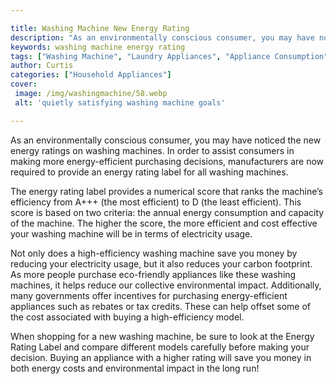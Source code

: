 ```yaml
---

title: Washing Machine New Energy Rating
description: "As an environmentally conscious consumer, you may have noticed the new energy ratings on washing machines. In order to assist cons...swipe up to find out"
keywords: washing machine energy rating
tags: ["Washing Machine", "Laundry Appliances", "Appliance Consumption", "Clean Appliance", "Appliance Reviews"]
author: Curtis
categories: ["Household Appliances"]
cover: 
 image: /img/washingmachine/58.webp
 alt: 'quietly satisfying washing machine goals'

---
```


As an environmentally conscious consumer, you may have noticed the new energy ratings on washing machines. In order to assist consumers in making more energy-efficient purchasing decisions, manufacturers are now required to provide an energy rating label for all washing machines.

The energy rating label provides a numerical score that ranks the machine’s efficiency from A+++ (the most efficient) to D (the least efficient). This score is based on two criteria: the annual energy consumption and capacity of the machine. The higher the score, the more efficient and cost effective your washing machine will be in terms of electricity usage.

Not only does a high-efficiency washing machine save you money by reducing your electricity usage, but it also reduces your carbon footprint. As more people purchase eco-friendly appliances like these washing machines, it helps reduce our collective environmental impact. Additionally, many governments offer incentives for purchasing energy-efficient appliances such as rebates or tax credits. These can help offset some of the cost associated with buying a high-efficiency model.

When shopping for a new washing machine, be sure to look at the Energy Rating Label and compare different models carefully before making your decision. Buying an appliance with a higher rating will save you money in both energy costs and environmental impact in the long run!
